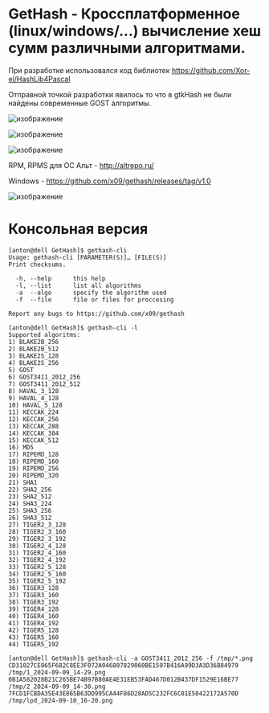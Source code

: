 # GetHash - Кроссплатформенное (linux/windows/...) вычисление хеш сумм различными алгоритмами.

При разработке использовался код библиотек https://github.com/Xor-el/HashLib4Pascal

Отправной точкой разработки явилось то что в gtkHash не были найдены современные GOST алгоритмы.

![изображение](https://github.com/user-attachments/assets/f018017c-49b2-4fad-bcc9-246be0b29795)

![изображение](https://github.com/user-attachments/assets/d5656892-40cd-4c73-ac9d-07099f37f43e)

![изображение](https://github.com/user-attachments/assets/e0004f30-19c3-4b06-97be-8cdbbfa95208)

RPM, RPMS для ОС Альт - http://altrepo.ru/

Windows - https://github.com/x09/gethash/releases/tag/v1.0

![изображение](https://github.com/user-attachments/assets/2cfb2a7e-b3f2-4b88-998f-21e99b89238d)

# Консольная версия
````
[anton@dell GetHash]$ gethash-cli
Usage: gethash-cli [PARAMETER(S)]… [FILE(S)]
Print checksums.

  -h, --help      this help
  -l, --list      list all algorithms
  -a  --algo      specify the algorithm used
  -f  --file      file or files for proccesing

Report any bugs to https://github.com/x09/gethash
````

````
[anton@dell GetHash]$ gethash-cli -l
Supported algoritms:
1) BLAKE2B_256
2) BLAKE2B_512
3) BLAKE2S_128
4) BLAKE2S_256
5) GOST
6) GOST3411_2012_256
7) GOST3411_2012_512
8) HAVAL_3_128
9) HAVAL_4_128
10) HAVAL_5_128
11) KECCAK_224
12) KECCAK_256
13) KECCAK_288
14) KECCAK_384
15) KECCAK_512
16) MD5
17) RIPEMD_128
18) RIPEMD_160
19) RIPEMD_256
20) RIPEMD_320
21) SHA1
22) SHA2_256
23) SHA2_512
24) SHA3_224
25) SHA3_256
26) SHA3_512
27) TIGER2_3_128
28) TIGER2_3_160
29) TIGER2_3_192
30) TIGER2_4_128
31) TIGER2_4_160
32) TIGER2_4_192
33) TIGER2_5_128
34) TIGER2_5_160
35) TIGER2_5_192
36) TIGER3_128
37) TIGER3_160
38) TIGER3_192
39) TIGER4_128
40) TIGER4_160
41) TIGER4_192
42) TIGER5_128
43) TIGER5_160
44) TIGER5_192
````

````
[anton@dell GetHash]$ gethash-cli -a GOST3411_2012_256 -f /tmp/*.png 
CD31027CE865F682C8EE3F072A046807829060BE1597B416A99D3A3D36B84979 /tmp/1_2024-09-09_14-29.png
0B1A582028B21C265BE74B97B80AE4E31EB53FAD467D012B437DF1529E16BE77 /tmp/2_2024-09-09_14-30.png
7FCD1FCBDA35E43E865B63DD995CA44F86D28AD5C232FC6C01E50422172A570D /tmp/lpd_2024-09-10_16-20.png
````
